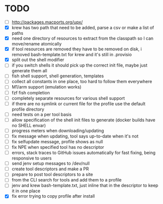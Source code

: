 # TODO

- [ ] http://packages.macports.org/upx/
- [x] krew has two path that need to be added, parse a csv or make a list of paths
- [x] need one directory of resources to extract from the classpath so I can move/rename atomically
- [x] if tool resources are removed they have to be removed on disk, i removed bash-template.txt for krew and it's still in .provisio
- [x] split out the shell modifier
- [ ] if you switch shells it should pick up the correct init file, maybe just generate them all
- [ ] fish shell support, shell generation, templates
- [ ] collect all constants in one place, too hard to follow them everywhere
- [ ] M1/arm support (emulation works)
- [ ] fzf fish completion
- [ ] completely separate resources for various shell support
- [ ] if there are no symlink or current file for the profile use the default profile directory
- [ ] need tests on a per tool basis
- [ ] allow specification of the shell init files to generate (docker builds have no SHELL envar)
- [ ] progress meters when downloading/updating
- [ ] fix message when updating, tool says up-to-date when it's not
- [ ] fix selfupdate message, profile shows as null
- [ ] fix NPE when specified tool has no descriptor
- [ ] errors, stack traces to GitHub issues automatically for fast fixing, being responsive to users
- [ ] send jenv setup messages to /dev/null
- [ ] create tool descriptors and make a PR
- [ ] prepare to post tool descriptors to a site
- [ ] from the CLI search for tools and add them to a profile
- [ ] jenv and krew bash-template.txt, just inline that in the descriptor to keep it in one place
- [x] fix error trying to copy profile after install
